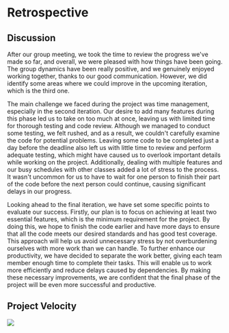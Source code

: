 # Retrospective

## Discussion

After our group meeting, we took the time to review the progress we've made so far, and overall, we were pleased with how things have been going. The group dynamics have been really positive, and we genuinely enjoyed working together, thanks to our good communication. However, we did identify some areas where we could improve in the upcoming iteration, which is the third one.

The main challenge we faced during the project was time management, especially in the second iteration. Our desire to add many features during this phase led us to take on too much at once, leaving us with limited time for thorough testing and code review. Although we managed to conduct some testing, we felt rushed, and as a result, we couldn't carefully examine the code for potential problems. Leaving some code to be completed just a day before the deadline also left us with little time to review and perform adequate testing, which might have caused us to overlook important details while working on the project. Additionally, dealing with multiple features and our busy schedules with other classes added a lot of stress to the process. It wasn't uncommon for us to have to wait for one person to finish their part of the code before the next person could continue, causing significant delays in our progress.

Looking ahead to the final iteration, we have set some specific points to evaluate our success. Firstly, our plan is to focus on achieving at least two essential features, which is the minimum requirement for the project. By doing this, we hope to finish the code earlier and have more days to ensure that all the code meets our desired standards and has good test coverage. This approach will help us avoid unnecessary stress by not overburdening ourselves with more work than we can handle. To further enhance our productivity, we have decided to separate the work better, giving each team member enough time to complete their tasks. This will enable us to work more efficiently and reduce delays caused by dependencies. By making these necessary improvements, we are confident that the final phase of the project will be even more successful and productive.

## Project Velocity

![](ProjectVelocity.png)
